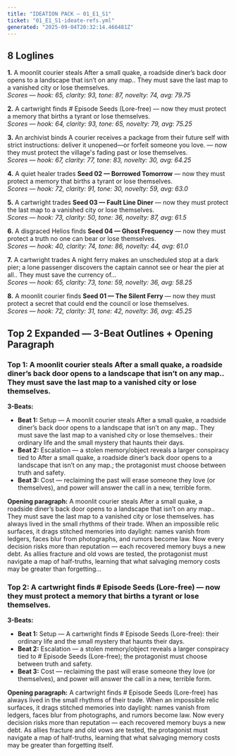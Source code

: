 ```yaml
---
title: "IDEATION PACK — 01_E1_S1"
ticket: "01_E1_S1-ideate-refs.yml"
generated: "2025-09-04T20:32:14.466481Z"
---
```


## 8 Loglines

**1.** A moonlit courier steals After a small quake, a roadside diner’s back door opens to a landscape that isn’t on any map.. They must save the last map to a vanished city or lose themselves.  
_Scores — hook: 65, clarity: 93, tone: 87, novelty: 74, avg: 79.75_

**2.** A cartwright finds # Episode Seeds (Lore-free) — now they must protect a memory that births a tyrant or lose themselves.  
_Scores — hook: 64, clarity: 93, tone: 65, novelty: 79, avg: 75.25_

**3.** An archivist binds A courier receives a package from their future self with strict instructions: deliver it unopened—or forfeit someone you love. — now they must protect the village's fading past or lose themselves.  
_Scores — hook: 67, clarity: 77, tone: 83, novelty: 30, avg: 64.25_

**4.** A quiet healer trades **Seed 02 — Borrowed Tomorrow** — now they must protect a memory that births a tyrant or lose themselves.  
_Scores — hook: 72, clarity: 91, tone: 30, novelty: 59, avg: 63.0_

**5.** A cartwright trades **Seed 03 — Fault Line Diner** — now they must protect the last map to a vanished city or lose themselves.  
_Scores — hook: 73, clarity: 50, tone: 36, novelty: 87, avg: 61.5_

**6.** A disgraced Helios finds **Seed 04 — Ghost Frequency** — now they must protect a truth no one can bear or lose themselves.  
_Scores — hook: 40, clarity: 74, tone: 86, novelty: 44, avg: 61.0_

**7.** A cartwright trades A night ferry makes an unscheduled stop at a dark pier; a lone passenger discovers the captain cannot see or hear the pier at all.. They must save the currency of…  
_Scores — hook: 65, clarity: 73, tone: 59, novelty: 36, avg: 58.25_

**8.** A moonlit courier finds **Seed 01 — The Silent Ferry** — now they must protect a secret that could end the council or lose themselves.  
_Scores — hook: 72, clarity: 31, tone: 42, novelty: 36, avg: 45.25_


## Top 2 Expanded — 3-Beat Outlines + Opening Paragraph

### Top 1: A moonlit courier steals After a small quake, a roadside diner’s back door opens to a landscape that isn’t on any map.. They must save the last map to a vanished city or lose themselves.

**3-Beats:**
- **Beat 1:** Setup — A moonlit courier steals After a small quake, a roadside diner’s back door opens to a landscape that isn’t on any map.. They must save the last map to a vanished city or lose themselves.: their ordinary life and the small mystery that haunts their days.
- **Beat 2:** Escalation — a stolen memory/object reveals a larger conspiracy tied to After a small quake, a roadside diner’s back door opens to a landscape that isn’t on any map.; the protagonist must choose between truth and safety.
- **Beat 3:** Cost — reclaiming the past will erase someone they love (or themselves), and power will answer the call in a new, terrible form.

**Opening paragraph:**
A moonlit courier steals After a small quake, a roadside diner’s back door opens to a landscape that isn’t on any map.. They must save the last map to a vanished city or lose themselves. has always lived in the small rhythms of their trade. When an impossible relic surfaces, it drags stitched memories into daylight: names vanish from ledgers, faces blur from photographs, and rumors become law. Now every decision risks more than reputation — each recovered memory buys a new debt. As allies fracture and old vows are tested, the protagonist must navigate a map of half-truths, learning that what salvaging memory costs may be greater than forgetting…


### Top 2: A cartwright finds # Episode Seeds (Lore-free) — now they must protect a memory that births a tyrant or lose themselves.

**3-Beats:**
- **Beat 1:** Setup — A cartwright finds # Episode Seeds (Lore-free): their ordinary life and the small mystery that haunts their days.
- **Beat 2:** Escalation — a stolen memory/object reveals a larger conspiracy tied to # Episode Seeds (Lore-free); the protagonist must choose between truth and safety.
- **Beat 3:** Cost — reclaiming the past will erase someone they love (or themselves), and power will answer the call in a new, terrible form.

**Opening paragraph:**
A cartwright finds # Episode Seeds (Lore-free) has always lived in the small rhythms of their trade. When an impossible relic surfaces, it drags stitched memories into daylight: names vanish from ledgers, faces blur from photographs, and rumors become law. Now every decision risks more than reputation — each recovered memory buys a new debt. As allies fracture and old vows are tested, the protagonist must navigate a map of half-truths, learning that what salvaging memory costs may be greater than forgetting itself.

